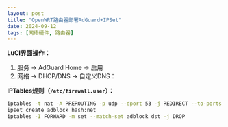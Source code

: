 ```yaml
---
layout: post
title: "OpenWRT路由器部署AdGuard+IPSet"
date: 2024-09-12
tags: [网络硬件, 路由器]
---
```

**LuCI界面操作：**
1. 服务 → AdGuard Home → 启用
2. 网络 → DHCP/DNS → 自定义DNS：

**IPTables规则（`/etc/firewall.user`）：**
```bash
iptables -t nat -A PREROUTING -p udp --dport 53 -j REDIRECT --to-ports 5053
ipset create adblock hash:net
iptables -I FORWARD -m set --match-set adblock dst -j DROP